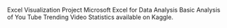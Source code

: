Excel Visualization Project
Microsoft Excel for Data Analysis Basic Analysis of You Tube Trending Video Statistics available on Kaggle.

